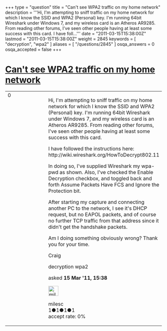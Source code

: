 +++
type = "question"
title = "Can&#x27;t see WPA2 traffic on my home network"
description = '''Hi, I&#x27;m attempting to sniff traffic on my home network for which I know the SSID and WPA2 (Personal) key. I&#x27;m running 64bit Wireshark under Windows 7, and my wireless card is an Atheros AR9285. From reading other forums, I&#x27;ve seen other people having at least some success with this card. I have foll...'''
date = "2011-03-15T15:38:00Z"
lastmod = "2011-03-15T15:38:00Z"
weight = 2845
keywords = [ "decryption", "wpa2" ]
aliases = [ "/questions/2845" ]
osqa_answers = 0
osqa_accepted = false
+++

<div class="headNormal">

# [Can't see WPA2 traffic on my home network](/questions/2845/cant-see-wpa2-traffic-on-my-home-network)

</div>

<div id="main-body">

<div id="askform">

<table id="question-table" style="width:100%;"><colgroup><col style="width: 50%" /><col style="width: 50%" /></colgroup><tbody><tr class="odd"><td style="width: 30px; vertical-align: top"><div class="vote-buttons"><div id="post-2845-score" class="post-score" title="current number of votes">0</div><div id="favorite-count" class="favorite-count"></div></div></td><td><div id="item-right"><div class="question-body"><p>Hi, I'm attempting to sniff traffic on my home network for which I know the SSID and WPA2 (Personal) key. I'm running 64bit Wireshark under Windows 7, and my wireless card is an Atheros AR9285. From reading other forums, I've seen other people having at least some success with this card.</p><p>I have followed the instructions here: http://wiki.wireshark.org/HowToDecrypt802.11</p><p>In doing so, I've supplied Wireshark my wpa-pwd as shown. Also, I've checked the Enable Decryption checkbox, and toggled back and forth Assume Packets Have FCS and Ignore the Protection bit.</p><p>After starting my capture and connecting another PC to the network, I see it's DHCP request, but no EAPOL packets, and of course no further TCP traffic from that address since it didn't get the handshake packets.</p><p>Am I doing something obviously wrong? Thank you for your time.</p><p>Craig</p></div><div id="question-tags" class="tags-container tags">decryption wpa2</div><div id="question-controls" class="post-controls"></div><div class="post-update-info-container"><div class="post-update-info post-update-info-user"><p>asked <strong>15 Mar '11, 15:38</strong></p><img src="https://secure.gravatar.com/avatar/46e4301a32076d197a37e9007489c1e1?s=32&amp;d=identicon&amp;r=g" class="gravatar" width="32" height="32" alt="milesc&#39;s gravatar image" /><p>milesc<br />
<span class="score" title="1 reputation points">1</span><span title="1 badges"><span class="badge1">●</span><span class="badgecount">1</span></span><span title="1 badges"><span class="silver">●</span><span class="badgecount">1</span></span><span title="1 badges"><span class="bronze">●</span><span class="badgecount">1</span></span><br />
<span class="accept_rate" title="Rate of the user&#39;s accepted answers">accept rate:</span> <span title="milesc has no accepted answers">0%</span></p></div></div><div id="comments-container-2845" class="comments-container"></div><div id="comment-tools-2845" class="comment-tools"></div><div class="clear"></div><div id="comment-2845-form-container" class="comment-form-container"></div><div class="clear"></div></div></td></tr></tbody></table>

</div>

</div>

